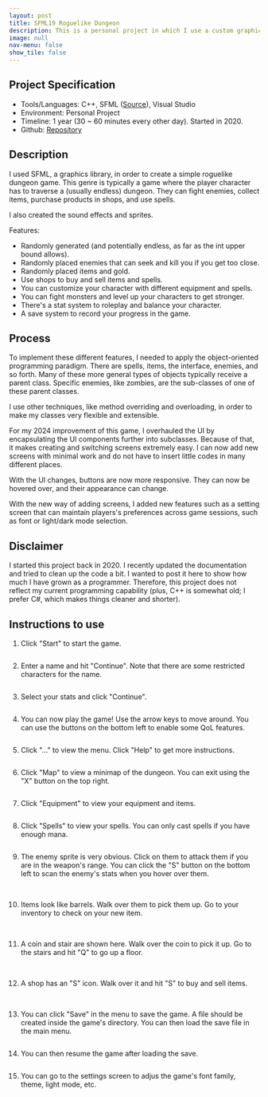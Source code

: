 ```yaml
---
layout: post
title: SFML19 Roguelike Dungeon
description: This is a personal project in which I use a custom graphics library called SFML (<a href="https://www.sfml-dev.org/">Source</a>) to make a simple roguelike dungeon game. You could say it is pretty much completed with some enemies, items, and level generation programmed out. It just needs some debugging with the UI, but it is completed otherwise. Maybe I will come back to it in the future.
image: null
nav-menu: false
show_tile: false
---
```


## Project Specification
<ul>
  <li>Tools/Languages: C++, SFML (<a href="https://www.sfml-dev.org/">Source</a>), Visual Studio</li>
  <li>Environment: Personal Project</li>
  <li>Timeline: 1 year (30 ~ 60 minutes every other day). Started in 2020.</li>
  <li>Github: <a href="https://github.com/namdo1225/SFML19_RoguelikeDungeon">Repository</a></li>
</ul>

## Description

I used SFML, a graphics library, in order to create a simple roguelike dungeon game. This genre is typically a game where the player character has to traverse a (usually endless) dungeon. They can fight enemies, collect items, purchase products in shops, and use spells.

I also created the sound effects and sprites.

Features:
<ul>
  <li>Randomly generated (and potentially endless, as far as the int upper bound allows).</li>
  <li>Randomly placed enemies that can seek and kill you if you get too close.</li>
  <li>Randomly placed items and gold.</li>
  <li>Use shops to buy and sell items and spells.</li>
  <li>You can customize your character with different equipment and spells.</li>
  <li>You can fight monsters and level up your characters to get stronger.</li>
  <li>There's a stat system to roleplay and balance your character.</li>
  <li>A save system to record your progress in the game.</li>
</ul>

## Process

To implement these different features, I needed to apply the object-oriented programming paradigm. There are spells, items, the interface, enemies, and so forth. Many of these more general types of objects typically receive a parent class. Specific enemies, like zombies, are the sub-classes of one of these parent classes.

I use other techniques, like method overriding and overloading, in order to make my classes very flexible and extensible.

For my 2024 improvement of this game, I overhauled the UI by encapsulating the UI components further into subclasses. Because of that, it makes creating and switching screens extremely easy. I can now add new screens with minimal work and do not have to insert little codes in many different places.

With the UI changes, buttons are now more responsive. They can now be hovered over, and their appearance can change.

With the new way of adding screens, I added new features such as a setting screen that can maintain players's preferences across game sessions, such as font or light/dark mode selection.

## Disclaimer

I started this project back in 2020. I recently updated the documentation and tried to clean up the code a bit. I wanted to post it here to show how much I have grown as a programmer. Therefore, this project does not reflect my current programming capability (plus, C++ is somewhat old; I prefer C#, which makes things cleaner and shorter).

## Instructions to use

1) Click "Start" to start the game.

<img src="{% link images/projects_media/20230526_sfml19/00_title.png %}" alt="" data-position="center center" />

2) Enter a name and hit "Continue". Note that there are some restricted characters for the name.

<img src="{% link images/projects_media/20230526_sfml19/01_name.png %}" alt="" data-position="center center" />

3) Select your stats and click "Continue".

<img src="{% link images/projects_media/20230526_sfml19/02_stat.png %}" alt="" data-position="center center" />

4) You can now play the game! Use the arrow keys to move around. You can use the buttons on the bottom left to enable some QoL features.

<img src="{% link images/projects_media/20230526_sfml19/03_main.png %}" alt="" data-position="center center" />

5) Click "..." to view the menu. Click "Help" to get more instructions.

<img src="{% link images/projects_media/20230526_sfml19/04_menu.png %}" alt="" data-position="center center" />

6) Click "Map" to view a minimap of the dungeon. You can exit using the "X" button on the top right.

<img src="{% link images/projects_media/20230526_sfml19/05_map.png %}" alt="" data-position="center center" />

7) Click "Equipment" to view your equipment and items.

<img src="{% link images/projects_media/20230526_sfml19/06_equipment.png %}" alt="" data-position="center center" />

8) Click "Spells" to view your spells. You can only cast spells if you have enough mana.

<img src="{% link images/projects_media/20230526_sfml19/07_spell.png %}" alt="" data-position="center center" />

9) The enemy sprite is very obvious. Click on them to attack them if you are in the weapon's range. You can click the "S" button on the bottom left to scan the enemy's stats when you hover over them.

<img src="{% link images/projects_media/20230526_sfml19/08_enemy.png %}" alt="" data-position="center center" />

<img src="{% link images/projects_media/20230526_sfml19/08_enemy_stat.png %}" alt="" data-position="center center" />

10) Items look like barrels. Walk over them to pick them up. Go to your inventory to check on your new item.

<img src="{% link images/projects_media/20230526_sfml19/09_item.png %}" alt="" data-position="center center" />

<img src="{% link images/projects_media/20230526_sfml19/09_item_got.png %}" alt="" data-position="center center" />

11) A coin and stair are shown here. Walk over the coin to pick it up. Go to the stairs and hit "Q" to go up a floor.

<img src="{% link images/projects_media/20230526_sfml19/10_stair_coin.png %}" alt="" data-position="center center" />

<img src="{% link images/projects_media/20230526_sfml19/11_stair_next.png %}" alt="" data-position="center center" />

12) A shop has an "S" icon. Walk over it and hit "S" to buy and sell items.

<img src="{% link images/projects_media/20230526_sfml19/12_shop.png %}" alt="" data-position="center center" />

<img src="{% link images/projects_media/20230526_sfml19/13_shop_buy.png %}" alt="" data-position="center center" />

13) You can click "Save" in the menu to save the game. A file should be created inside the game's directory. You can then load the save file in the main menu.

<img src="{% link images/projects_media/20230526_sfml19/14_load.png %}" alt="" data-position="center center" />

14) You can then resume the game after loading the save.

<img src="{% link images/projects_media/20230526_sfml19/15_resume.png %}" alt="" data-position="center center" />

15) You can go to the settings screen to adjus the game's font family, theme, light mode, etc.

<img src="{% link images/projects_media/20230526_sfml19/16_settings.png %}" alt="" data-position="center center" />
